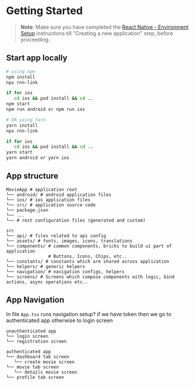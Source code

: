 
# Getting Started

>**Note**: Make sure you have completed the [React Native - Environment Setup](https://reactnative.dev/docs/environment-setup) instructions till "Creating a new application" step, before proceeding.

## Start app locally

```bash
# using npm
npm install
npx rnn-link

if for ios
   cd ios && pod install && cd ..
npm start
npm run android or npm run ios

# OR using Yarn
yarn install
npx rnn-link

if for ios
   cd ios && pod install && cd ..
yarn start
yarn android or yarn ios
```


## App structure
```
MovieApp # application root
└── android/ # android application files
└── ios/ # ios application files
└── src/ # application source code
└── package.json
└── ...
└── # rest configuration files (generated and custom)
```

```
src
└── api/ # files related to api config
└── assets/ # fonts, images, icons, translations
└── components/ # common components, bricks to build ui part of application
                # Buttons, Icons, Chips, etc..
└── constants/ # constants which are shared across application
└── helpers/ # generic helpers
└── navigation/ # navigation configs, helpers
└── screens/ # Screens which compose components with logic, bind actions, async operations etc..
```

## App Navigation

In file `App.tsx` runs navigation setup? if we have token then we go to authenticated app otherwise to login screen

```
unauthenticated app
└── login screen
└── registration screen

authenticated app
└── dashboard tab screen
   └── create movie screen
└── movie tab screen
   └── details movie screen
└── profile tab screen 
```
